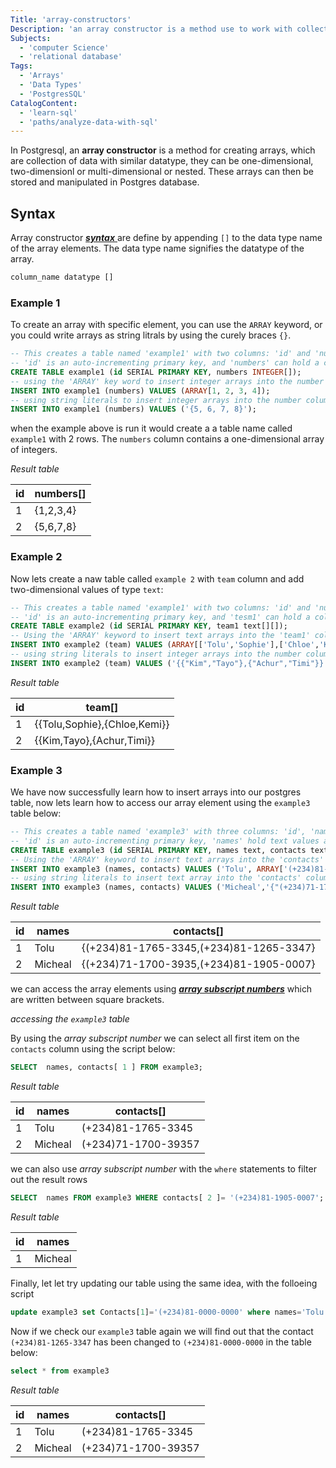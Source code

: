 ```yaml
---
Title: 'array-constructors'
Description: 'an array constructor is a method use to work with collections of data '
Subjects:
  - 'computer Science'
  - 'relational database'
Tags:
  - 'Arrays'
  - 'Data Types'
  - 'PostgresSQL'
CatalogContent:
  - 'learn-sql'
  - 'paths/analyze-data-with-sql'
---
```


In Postgresql, an **array constructor** is a method for creating arrays, which are collection of data with similar datatype, they can be one-dimensional, two-dimensionl or multi-dimensional or nested. These arrays can then be stored and manipulated in Postgres database.

## Syntax

Array constructor [***syntax*** ](https://www.postgresql.org/docs/current/arrays.html#ARRAYS-DECLARATION) are define by appending `[]` to the data type name of the array elements. The data type name signifies the datatype of the array. 

```sql
column_name datatype []
```

### Example 1

To create an array with specific element, you can use the `ARRAY` keyword, or you could write arrays as string litrals by using the curely braces `{}`.

```sql
-- This creates a table named 'example1' with two columns: 'id' and 'numbers'. 
-- 'id' is an auto-incrementing primary key, and 'numbers' can hold a collection of integers.
CREATE TABLE example1 (id SERIAL PRIMARY KEY, numbers INTEGER[]);
-- using the 'ARRAY' key word to insert integer arrays into the number column
INSERT INTO example1 (numbers) VALUES (ARRAY[1, 2, 3, 4]);
-- using string literals to insert integer arrays into the number column
INSERT INTO example1 (numbers) VALUES ('{5, 6, 7, 8}');
```

when the example above is run it would create a a table name called `example1` with 2 rows. The `numbers` column contains a one-dimensional array of integers.

*Result table*

| id | numbers[] |
| -- | --------- | 
| 1  | {1,2,3,4} | 
| 2  | {5,6,7,8} | 


### Example 2

Now lets create a naw table called  `example 2` with `team` column and add  two-dimensional values of type `text`:

```sql
-- This creates a table named 'example1' with two columns: 'id' and 'numbers'. 
-- 'id' is an auto-incrementing primary key, and 'tesm1' can hold a collection of text.
CREATE TABLE example2 (id SERIAL PRIMARY KEY, team1 text[][]);
-- Using the 'ARRAY' keyword to insert text arrays into the 'team1' column
INSERT INTO example2 (team) VALUES (ARRAY[['Tolu','Sophie'],['Chloe','Kemi']]);
-- using string literals to insert integer arrays into the number column
INSERT INTO example2 (team) VALUES ('{{"Kim","Tayo"},{"Achur","Timi"}}');
```
*Result table*

| id | team[] | 
| -- | --------| 
| 1  |  {{Tolu,Sophie},{Chloe,Kemi}} |
| 2  |  {{Kim,Tayo},{Achur,Timi}}  |


### Example 3

We have now successfully learn how to insert arrays into our postgres table, now lets learn
how to access our array element using the `example3` table below:

```sql
-- This creates a table named 'example3' with three columns: 'id', 'names' and contacts. 
-- 'id' is an auto-incrementing primary key, 'names' hold text values and 'contacts' can hold a collection of text.
CREATE TABLE example3 (id SERIAL PRIMARY KEY, names text, contacts text[]);
-- Using the 'ARRAY' keyword to insert text arrays into the 'contacts' column
INSERT INTO example3 (names, contacts) VALUES ('Tolu', ARRAY['(+234)81-1765-3345','(+234)81-1265-3347']);
-- using string literals to insert text array into the 'contacts' column
INSERT INTO example3 (names, contacts) VALUES ('Micheal','{"(+234)71-1700-3935","(+234)81-1905-0007"}');
```
*Result table*

| id | names | contacts[] |
| -- | ------| -----------|
| 1  | Tolu  | {(+234)81-1765-3345,(+234)81-1265-3347} |
| 2  | Micheal | {(+234)71-1700-3935,(+234)81-1905-0007} |

we can access the array elements using [***array subscript numbers***](https://www.postgresql.org/docs/current/arrays.html#ARRAYS-ACCESSING) which are written between square brackets.

*accessing the `example3` table*

By using  the *array subscript number* we can select all  first item on the `contacts` column
using the script below:

```sql
SELECT  names, contacts[ 1 ] FROM example3;
```

*Result table*

| id | names | contacts[] |
| -- | ------| -----------|
| 1  | Tolu  | (+234)81-1765-3345 |
| 2  | Micheal | (+234)71-1700-39357 |

we can also use *array subscript number* with the `where` statements to filter out the result rows

```sql
SELECT  names FROM example3 WHERE contacts[ 2 ]= '(+234)81-1905-0007';
```

*Result table*

| id | names | 
| -- | ------|
| 1  | Micheal |

Finally, let let try updating our table using the same idea, with the folloeing script

```sql
update example3 set Contacts[1]='(+234)81-0000-0000' where names='Tolu';
```
Now if we check our `example3` table again we will find out that the contact `(+234)81-1265-3347` has been changed to `(+234)81-0000-0000` in the table below:

```sql
select * from example3
```

*Result table*

| id | names | contacts[] |
| -- | ------| -----------|
| 1  | Tolu  | (+234)81-1765-3345 |
| 2  | Micheal | (+234)71-1700-39357 |






